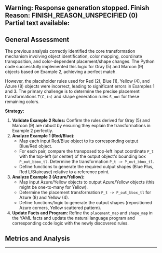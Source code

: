 Warning: Response generation stopped. Finish Reason: FINISH_REASON_UNSPECIFIED (0)
Partial text available:
---
## General Assessment

The previous analysis correctly identified the core transformation mechanism involving object identification, color mapping, coordinate transposition, and color-dependent placement/shape changes. The Python code successfully implemented this logic for Gray (5) and Maroon (9) objects based on Example 2, achieving a perfect match.

However, the placeholder rules used for Red (2), Blue (1), Yellow (4), and Azure (8) objects were incorrect, leading to significant errors in Examples 1 and 3. The primary challenge is to determine the precise placement transformations `T(C_in)` and shape generation rules `S_out` for these remaining colors.

**Strategy:**
1.  **Validate Example 2 Rules:** Confirm the rules derived for Gray (5) and Maroon (9) are robust by ensuring they explain the transformations in Example 2 perfectly.
2.  **Analyze Example 1 (Red/Blue):**
    *   Map each input Red/Blue object to its corresponding output Blue/Red object.
    *   For each pair, compare the transposed top-left input coordinate `P_t` with the top-left (or center) of the output object's bounding box `P_out_bbox_tl`. Determine the transformation `P_t -> P_out_bbox_tl`.
    *   Define functions to generate the required output shapes (Blue Plus, Red L/Staircase) relative to a reference point.
3.  **Analyze Example 3 (Azure/Yellow):**
    *   Map input Azure/Yellow objects to output Azure/Yellow objects (this might be one-to-many for Yellow).
    *   Determine the placement transformation `P_t -> P_out_bbox_tl` for Azure (8) and Yellow (4).
    *   Define functions/logic to generate the output shapes (repositioned Azure corners, Yellow scattered pattern).
4.  **Update Facts and Program:** Refine the `placement_map` and `shape_map` in the YAML facts and update the natural language program and corresponding code logic with the newly discovered rules.

## Metrics and Analysis


---
